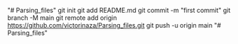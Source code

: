 "# Parsing_files"  git init git add README.md git commit -m "first commit" git branch -M main git remote add origin https://github.com/victorinaza/Parsing_files.git git push -u origin main
"# Parsing_files" 

